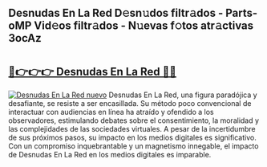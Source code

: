 ## Desnudas En La Red D𝚎sn𝚞dos filtr𝚊dos - Parts-oMP Vid𝚎os filtr𝚊dos - N𝚞evas f𝚘tos atr𝚊ctivas 3ocAz

# <h2><a href="http://mbc55x.tromn.icu/?c=Desnudas+En+La+Red">🔗👉👉👉 Desnudas En La Red 🔗🔗</a></h2>

[![Desnudas En La Red nuevo](https://i.imgur.com/pEAQMta.gif)](http://mbc55x.tromn.icu/?c=Desnudas+En+La+Red)
Desnudas En La Red, una figura paradójica y desafiante, se resiste a ser encasillada. Su método poco convencional de interactuar con audiencias en línea ha atraído y ofendido a los observadores, estimulando debates sobre el consentimiento, la moralidad y las complejidades de las sociedades virtuales. A pesar de la incertidumbre de sus próximos pasos, su impacto en los medios digitales es significativo. Con un compromiso inquebrantable y un magnetismo innegable, el impacto de Desnudas En La Red en los medios digitales es imparable.
